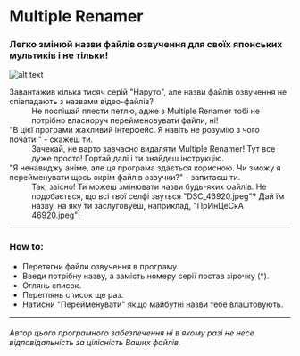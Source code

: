 # Multiple Renamer
### Легко змінюй назви файлів озвучення для своїх японських мультиків і не тільки!
![alt text](https://cloud.githubusercontent.com/assets/24297249/26367139/42ff9356-3ff6-11e7-985c-d7ae7b1bb946.png "MultipleRenamer")

<dl>
  <dt>Завантажив кілька тисяч серій "Наруто", але назви файлів озвучення не співпадають з назвами відео-файлів? </dt>
  <dd>Не поспішай плести петлю, адже з Multiple Renamer тобі не потрібно власноруч перейменовувати файли, ні!</dd>
  
  <dt>"В цієї програми жахливий інтерфейс. Я навіть не розумію з чого почати!" - скажеш ти.</dt>
  <dd>Зачекай, не варто завчасно видаляти Multiple Renamer! Тут все дуже просто! Гортай далі і ти знайдеш інструкцію.</dd>
  
  <dt>"Я ненавиджу аніме, але ця програма здається корисною. Чи зможу я перейменувати щось окрім файлів озвучки?" - запитаєш ти.</dt>
  <dd>Так, звісно! Ти можеш змінювати назви будь-яких файлів. Не подобається, що всі твої селфі звуться "DSC_46920.jpeg"? Дай їм назву, на яку ти заслуговуеш, наприклад, "ПрИнЦеСкА 46920.jpeg"! </dd>
</dl>

___

### How to:
+ Перетягни файли озвучення в програму. 
+ Введи потрібну назву, а замість номеру серії постав зірочку (*).
+ Оглянь список.
+ Переглянь список ще раз.
+ Натисни "Перейменувати" якщо майбутні назви тебе влаштовують.

___

###### Автор цього програмного забезпечення ні в якому разі не несе відповідальність за цілісність Ваших файлів.
